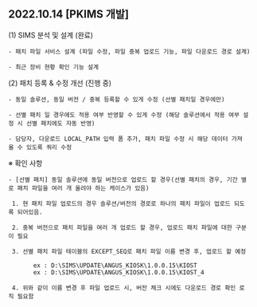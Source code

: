 

## 2022.10.14 [PKIMS 개발]

   
(1) SIMS 분석 및 설계 (완료)
    
    - 패치 파일 서비스 설계 (파일 수정, 파일 중복 업로드 기능, 파일 다운로드 경로 설계)
    
    - 최근 장비 현황 확인 기능 설계
    
(2) 패치 등록 & 수정 개선 (진행 중)
    
    - 동일 솔루션, 동일 버전 / 중복 등록할 수 있게 수정 (선별 패치일 경우에만)
    
    - 선별 패치 일 경우에도 적용 여부 반영할 수 있게 수정 (해당 솔루션에서 적용 여부 설정 시 선별 패치에도 자동 반영)
    
    - 담당자, 다운로드 LOCAL_PATH 입력 폼 추가, 패치 파일 수정 시 해당 데이터 가져올 수 있도록 쿼리 수정
    

※ 확인 사항
    
    - [선별 패치] 동일 솔루션에 동일 버전으로 업로드 할 경우(선별 패치의 경우, 기간 별로 패치 파일을 여러 개 올려야 하는 케이스가 있음)   
    
     1. 현 패치 파일 업로드의 경우 솔루션/버전의 경로로 하나의 패치 파일이 업로드 되도록 되어있음.    
    
     2. 중복 버전으로 패치 파일을 여러 개 업로드 할 경우, 업로드 패치 파일에 대한 구분이 필요
    
     3. 선별 패치 파일 테이블의 EXCEPT_SEQ로 패치 파일 이름 변경 후, 업로드 할 예정               
           ex : D:\SIMS\UPDATE\ANGUS_KIOSK\1.0.0.15\KIOST
           ex : D:\SIMS\UPDATE\ANGUS_KIOSK\1.0.0.15\KIOST_4    
    
     4. 위와 같이 이름 변경 후 파일 업로드 시, 버전 체크 시에도 다운로드 경로 확인 로직 필요함

